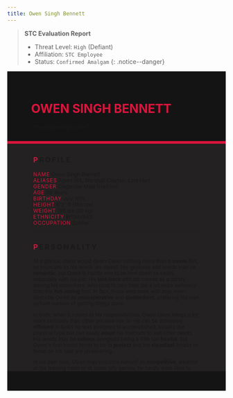 ```yaml
---
title: Owen Singh Bennett
---
```


> **STC Evaluation Report**
>- Threat Level: `High` (Defiant)
>- Affiliation: `STC Employee`
>- Status: `Confirmed Amalgam`
{: .notice--danger}

<!---------
header names
----------->

<div class="row" style="background-color:#141414; padding-top:30px; padding-left: 55px; padding-right: 55px; padding-bottom: 25px">
    <h1 style="color:#DC143C">OWEN SINGH BENNETT</h1>
    <small>"The Unyielding Soldier"</small>
</div>
<div style="background-color:#DC143C;padding:3px;"></div>
<div class="row" style="background-color: #232121; padding-top:5px; padding-left: 60px; padding-right: 60px; padding-bottom: 20px; overflow:auto; max-height:500px">

<!---------
profile
----------->

<h3 class="font-weight-bold" style="letter-spacing:3px; text-transform:uppercase">
    <span style="color:#DC143C;">P</span>rofile
</h3>

<small>
<span class="font-weight-bold" style="color:#DC143C;letter-spacing:1px; text-transform:uppercase">NAME</span> &#09;&#09;
    Owen Singh Bennett<br>
<span class="font-weight-bold" style="color:#DC143C;letter-spacing:1px; text-transform:uppercase">ALIASES</span> &#09;&#09;
    Agent IRA, Marshall Clayton, Ezra Hart<br>
<span class="font-weight-bold" style="color:#DC143C;letter-spacing:1px; text-transform:uppercase">GENDER</span> &#09;&#09;
    Cisgender Male (He/Him)<br>
<span class="font-weight-bold" style="color:#DC143C;letter-spacing:1px; text-transform:uppercase">AGE</span> &#09;&#09;
    29 Years<br>
<span class="font-weight-bold" style="color:#DC143C;letter-spacing:1px; text-transform:uppercase">BIRTHDAY</span> &#09;&#09;
    July 16th<br>
<span class="font-weight-bold" style="color:#DC143C;letter-spacing:1px; text-transform:uppercase">HEIGHT</span> &#09;&#09;
    6'2" ft (188 cm)<br>
<span class="font-weight-bold" style="color:#DC143C;letter-spacing:1px; text-transform:uppercase">WEIGHT</span> &#09;&#09;
    198 lbs (90 kg)<br>
<span class="font-weight-bold" style="color:#DC143C;letter-spacing:1px; text-transform:uppercase">ETHNICITY</span> &#09;&#09;
    British/Sikh<br>
<span class="font-weight-bold" style="color:#DC143C;letter-spacing:1px; text-transform:uppercase">OCCUPATION</span> &#09;&#09;
    Soldier<br>
</small>

<hr class="w-100 my-5" style="border-color:#e6d7c5;opacity:.2;">

<!---------
personality
----------->
<h3 class="font-weight-bold" style="letter-spacing:3px; text-transform:uppercase">
    <span style="color:#DC143C;">P</span>ersonality
</h3>

<small>
<p>At a glance, many would deem Owen nothing more than a <strong>suave</strong> flirt, as insincere as his words are sweet. His gestures and words may be <strong>romantic</strong>, but Owen is hardly one to be tied down so easily, especially with his job. His <strong>laid-back</strong> attitude comes as a oddity among his coworkers, who tend to take their job a lot more seriously than the <strong>fun-loving</strong> fool. In fact, those who work with may even describe Owen as <strong>uncooperative</strong> and <strong>disobedient</strong>, prefering his own defiant manner of getting things done.
</p>

<p>In truth, when it comes to his responsibilities, Owen takes things a lot more seriously than other peceive him to. He can be extremely <strong>efficient</strong> in tasks he was assigned to accomplished, usually the physical type but can easily <strong>adapt</strong> his methods to suit other needs. His words may be <strong>callous</strong> alongside being a little too <strong>foreful</strong>, but Owen's first instict tends to be to <strong>protect</strong> and his <strong>steadfast</strong> loyalty to those on his side are unwavering.
</p>

<p>In his own time, Owen may describe himself as <strong>competitive</strong>, whether at the training room or at some silly games, he hardly even likes to lose. He isn't exactly the sharpest tool in the shed, and while Owen may become <strong>self-conscious</strong>, he hardly likes to admit it. In fact, Owen may even react with <strong>aggression</strong> at the perceived mockery. Only few would actually have the chance of seeing Owen when he's truly relaxed, he isn't exactly very <strong>trusting</strong> of others.
</p>
</small>

<hr class="w-100 my-5" style="border-color:#e6d7c5;opacity:.2;">

<!---------
backstory
----------->
<h3 class="font-weight-bold" style="letter-spacing:3px;max-width:80px; text-transform:uppercase">
    <span style="color:#DC143C;">B</span>ackstory
</h3>

<small>
<span class="font-weight-bold" style="color:#DC143C;letter-spacing:1px; text-transform:uppercase">RELATIONS</span> &#09;&#09;
    <ul>
        <li>William Edgar Bennett, Father. British. Businessman.</li>
        <li>Eir Larsen, Partner ( <a href="https://toyhou.se/25008612.eir-larsen" style="color:#DC143C"><i class="fa-solid fa-heart"></i></a> ). Norwegian. Military Doctor.</li>
    </ul>

<p><span class="font-weight-bold" style="color:#DC143C;letter-spacing:1px; text-transform:uppercase">CONTENT WARNING </span>Violence, Torture, Human Experimentation, and Implied Deaths</p>

<ul>
    <li>Born in London, England. Owen's parents divorced when he was just a young child, losing his mother and forced in his father's impassive control. Everything he did was dictated by his father, whether it's school, friends, activities or hobbies. Owen never managed them as well as expected, leaving him as a disappointment in the eyes of his father.</li>
    <li>As the control got tighter, Owen started to rebel. Using his father's influence and wealth to cause trouble, becoming an infamous flirt and bringing shame to his father's name. However, his father merely resolved everything without a blink of an eye. Money was power, and he has a lot of it. </li>
    <li>Frustrated, Owen on impulse drafted himself into the military at an attempt to get away from his father for once. He thrived in the environment despite the strict regime and rules, happy for once to not be under his father's demands. Soon, he proved himself a good enough soldier to be drafted into a special task force.</li>
    <li>Workings of the military tend to be highly classified, and Owen was about to learn why. He had agreed to the experimental drugs to join the special task force, and unknowingly agreed to their experimentations. He had been infused with Aether, turning him into an Amalgam and making his body incredibly resistant with an equally amazing regenerative factor.</li>
    <li>However, the scientists weren't satisfied. Owen was constantly subjected to new forms of harm in order to test his capabilities. He was chained, drugged and injured in the name of science to uncover the secrets of Aether. Owen was treated like an attack dog, sent out on hunts with little to no regards for his safety. When his Amalgam aggression surfaced, he would just be chained and shocked until he became passive.</li>
    <li>It was torturous, and Owen would purposely go out of his way to make life torturous for those around him too. Hurting handlers and even fellow soldiers just to take his anger out for the inhumane treatment, they knew everything but none of them helped. That was until, Owen met a certain doctor did everything they could to make life better for him. Becoming his trusted partner on the battlefield that he could count on.</li>
</ul>
</small>

<hr class="w-100 my-5" style="border-color:#e6d7c5;opacity:.2;">


<!---------
trivia
----------->

<h3 class="font-weight-bold" style="letter-spacing:3px; text-transform:uppercase">
    <span style="color:#DC143C;">T</span>rivia
</h3>

<small>
<span class="font-weight-bold" style="color:#DC143C;letter-spacing:1px; text-transform:uppercase">INSPIRATION</span> &#09;&#09;
    <ul>
        <li>Jason Todd (Batman)</li>
        <li>Wade Wilson (Deadpool)</li>
        <li>Oliver Queen (Green Arrow)</li>
        <li>Todoroki Dabi (My Hero Academia)</li>
        <li>Markiplier (YouTube)</li>
    </ul>
<span class="font-weight-bold" style="color:#DC143C;letter-spacing:1px; text-transform:uppercase">VOICE CLAIM</span> &#09;&#09;
    <a href="https://m.youtube.com/watch?v=m81VbwYK80Q">Oliver Jackson-Cohen</a><br>
<span class="font-weight-bold" style="color:#DC143C;letter-spacing:1px; text-transform:uppercase">THEME SONG</span> &#09;&#09;
    TBA<br>
<span class="font-weight-bold" style="color:#DC143C;letter-spacing:1px; text-transform:uppercase">MBTI TYPE</span> &#09;&#09;
    ESFP (The Entertainer)<br>

<ul>
    <li>Loves sweets, he enjoys any sweet treat and his form of love language is sharing or buying treats for others.</li>
    <li>Also a big fan of cooking, London's food sucks and he practiced cooking curries and cuisines to survive.</li>
    <li>He can play both the piano and violin, but he's very rusty and would probably play the wrong tunes half the time.</li>
    <li>Loved Pokémon as a kid, didn't get much chance to play it so he's making up for lost time now. He's not a very good strategy player, just enjoys collecting cool Pokémons.</li>
</ul>
</small>

</div>
<div class="row" style="background-color:#141414; padding-top:20px; padding-left: 30px; padding-right: 30px; padding-bottom: 25px;">
    <div style="text-align: right; font-size: 16px"><a href="https://toyhou.se/11320894.-f2u-unity-v2"><i class="fa-solid fa-barcode"></i></a></div>
</div>

<!---------
moodboards
----------->
<div class="row">
    <div class="col-4 p-1">
        <div class="card border-0 rounded-0" style="height:85px; background-position:center; background-image:url('https://images.unsplash.com/photo-1655955236657-8439f04648b7?q=80&w=2072&auto=format&fit=crop&ixlib=rb-4.0.3&ixid=M3wxMjA3fDB8MHxwaG90by1wYWdlfHx8fGVufDB8fHx8fA%3D%3D.avif');"></div>
      </div>
    <div class="col-4 p-1">
        <div class="card border-0 rounded-0" style="height:85px; background-position:center; background-image:url('https://images.unsplash.com/photo-1599389931990-ffb2373161b5?q=80&w=1974&auto=format&fit=crop&ixlib=rb-4.0.3&ixid=M3wxMjA3fDB8MHxwaG90by1wYWdlfHx8fGVufDB8fHx8fA%3D%3D.avif');"></div>
      </div>
    <div class="col-4 p-1">
        <div class="card border-0 rounded-0" style="height:85px; background-position:center; background-image:url('https://images.unsplash.com/photo-1649375640804-058ae9ae8f5e?q=80&w=2071&auto=format&fit=crop&ixlib=rb-4.0.3&ixid=M3wxMjA3fDB8MHxwaG90by1wYWdlfHx8fGVufDB8fHx8fA%3D%3D.avif');"></div>
      </div>
</div>
